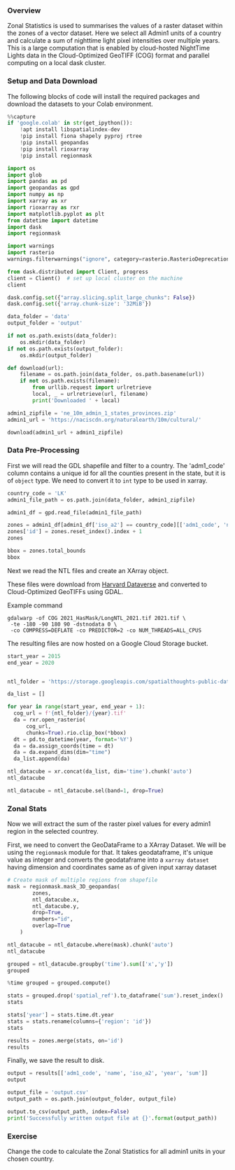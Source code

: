 ### Overview

Zonal Statistics is used to summarises the values of a raster dataset within the zones of a vector dataset. Here we select all Admin1 units of a country and calculate a sum of nighttime light pixel intensities over multiple years. This is a large computation that is enabled by cloud-hosted NightTime Lights data in the Cloud-Optimized GeoTIFF (COG) format and parallel computing on a local dask cluster.


### Setup and Data Download

The following blocks of code will install the required packages and download the datasets to your Colab environment.


```python
%%capture
if 'google.colab' in str(get_ipython()):
    !apt install libspatialindex-dev
    !pip install fiona shapely pyproj rtree
    !pip install geopandas
    !pip install rioxarray
    !pip install regionmask
```


```python
import os
import glob
import pandas as pd
import geopandas as gpd
import numpy as np
import xarray as xr
import rioxarray as rxr
import matplotlib.pyplot as plt
from datetime import datetime
import dask
import regionmask
```


```python
import warnings
import rasterio
warnings.filterwarnings("ignore", category=rasterio.RasterioDeprecationWarning)
```


```python
from dask.distributed import Client, progress
client = Client()  # set up local cluster on the machine
client
```


```python
dask.config.set({"array.slicing.split_large_chunks": False})
dask.config.set({'array.chunk-size': '32MiB'})
```


```python
data_folder = 'data'
output_folder = 'output'

if not os.path.exists(data_folder):
    os.mkdir(data_folder)
if not os.path.exists(output_folder):
    os.mkdir(output_folder)
```


```python
def download(url):
    filename = os.path.join(data_folder, os.path.basename(url))
    if not os.path.exists(filename):
        from urllib.request import urlretrieve
        local, _ = urlretrieve(url, filename)
        print('Downloaded ' + local)

admin1_zipfile = 'ne_10m_admin_1_states_provinces.zip'
admin1_url = 'https://naciscdn.org/naturalearth/10m/cultural/'

download(admin1_url + admin1_zipfile)
```

### Data Pre-Processing

First we will read the GDL shapefile and filter to a country.
The 'adm1_code' column contains a unique id for all the counties present in the state, but it is of `object` type. We need to convert it to `int` type to be used in xarray.



```python
country_code = 'LK'
admin1_file_path = os.path.join(data_folder, admin1_zipfile)

admin1_df = gpd.read_file(admin1_file_path)

zones = admin1_df[admin1_df['iso_a2'] == country_code][['adm1_code', 'name', 'iso_a2', 'geometry']].copy()
zones['id'] = zones.reset_index().index + 1
zones
```


```python
bbox = zones.total_bounds
bbox
```

Next we read the NTL files and create an XArray object.

These files were download from [Harvard Dataverse](https://dataverse.harvard.edu/dataset.xhtml?persistentId=doi:10.7910/DVN/YGIVCD) and converted to Cloud-Optimized GeoTIFFs using GDAL.

 Example command

 ```
 gdalwarp -of COG 2021_HasMask/LongNTL_2021.tif 2021.tif \
  -te -180 -90 180 90 -dstnodata 0 \
  -co COMPRESS=DEFLATE -co PREDICTOR=2 -co NUM_THREADS=ALL_CPUS
```

The resulting files are now hosted on a Google Cloud Storage bucket.


```python
start_year = 2015
end_year = 2020
```


```python

ntl_folder = 'https://storage.googleapis.com/spatialthoughts-public-data/ntl/npp_viirs_ntl'

da_list = []

for year in range(start_year, end_year + 1):
  cog_url = f'{ntl_folder}/{year}.tif'
  da = rxr.open_rasterio(
      cog_url,
      chunks=True).rio.clip_box(*bbox)
  dt = pd.to_datetime(year, format='%Y')
  da = da.assign_coords(time = dt)
  da = da.expand_dims(dim="time")
  da_list.append(da)
```


```python
ntl_datacube = xr.concat(da_list, dim='time').chunk('auto')
ntl_datacube
```


```python
ntl_datacube = ntl_datacube.sel(band=1, drop=True)
```

### Zonal Stats

Now we will extract the sum of the raster pixel values for every admin1 region in the selected countrey.

First, we need to convert the GeoDataFrame to a XArray Dataset. We will be using the `regionmask` module for that. It takes geodataframe, it's unique value as integer and converts the geodataframe into  a `xarray dataset` having dimension and coordinates same as of given input xarray dataset



```python
# Create mask of multiple regions from shapefile
mask = regionmask.mask_3D_geopandas(
        zones,
        ntl_datacube.x,
        ntl_datacube.y,
        drop=True,
        numbers="id",
        overlap=True
    )
```


```python
ntl_datacube = ntl_datacube.where(mask).chunk('auto')
ntl_datacube
```


```python
grouped = ntl_datacube.groupby('time').sum(['x','y'])
grouped
```


```python
%time grouped = grouped.compute()
```


```python
stats = grouped.drop('spatial_ref').to_dataframe('sum').reset_index()
stats
```


```python
stats['year'] = stats.time.dt.year
stats = stats.rename(columns={'region': 'id'})
stats
```


```python
results = zones.merge(stats, on='id')
results
```

Finally, we save the result to disk.


```python
output = results[['adm1_code', 'name', 'iso_a2', 'year', 'sum']]
output
```


```python
output_file = 'output.csv'
output_path = os.path.join(output_folder, output_file)

output.to_csv(output_path, index=False)
print('Successfully written output file at {}'.format(output_path))
```

### Exercise


Change the code to calculate the Zonal Statistics for all admin1 units in your chosen country.
